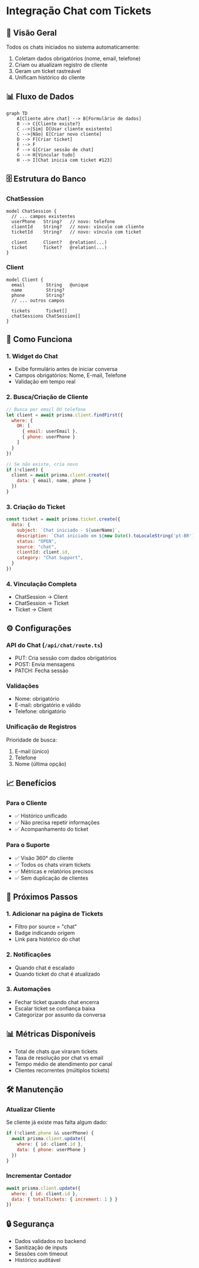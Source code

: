 # Integração Chat com Tickets

## 🎯 Visão Geral

Todos os chats iniciados no sistema automaticamente:
1. Coletam dados obrigatórios (nome, email, telefone)
2. Criam ou atualizam registro de cliente
3. Geram um ticket rastreável
4. Unificam histórico do cliente

## 📊 Fluxo de Dados

```mermaid
graph TD
    A[Cliente abre chat] --> B[Formulário de dados]
    B --> C{Cliente existe?}
    C -->|Sim| D[Usar cliente existente]
    C -->|Não| E[Criar novo cliente]
    D --> F[Criar ticket]
    E --> F
    F --> G[Criar sessão de chat]
    G --> H[Vincular tudo]
    H --> I[Chat inicia com ticket #123]
```

## 🗄️ Estrutura do Banco

### ChatSession
```prisma
model ChatSession {
  // ... campos existentes
  userPhone   String?   // novo: telefone
  clientId    String?   // novo: vínculo com cliente
  ticketId    String?   // novo: vínculo com ticket
  
  client      Client?   @relation(...)
  ticket      Ticket?   @relation(...)
}
```

### Client
```prisma
model Client {
  email        String   @unique
  name         String?
  phone        String?
  // ... outros campos
  
  tickets      Ticket[]
  chatSessions ChatSession[]
}
```

## 🔧 Como Funciona

### 1. Widget do Chat
- Exibe formulário antes de iniciar conversa
- Campos obrigatórios: Nome, E-mail, Telefone
- Validação em tempo real

### 2. Busca/Criação de Cliente
```javascript
// Busca por email OU telefone
let client = await prisma.client.findFirst({
  where: {
    OR: [
      { email: userEmail },
      { phone: userPhone }
    ]
  }
})

// Se não existe, cria novo
if (!client) {
  client = await prisma.client.create({
    data: { email, name, phone }
  })
}
```

### 3. Criação do Ticket
```javascript
const ticket = await prisma.ticket.create({
  data: {
    subject: `Chat iniciado - ${userName}`,
    description: `Chat iniciado em ${new Date().toLocaleString('pt-BR')}`,
    status: "OPEN",
    source: "chat",
    clientId: client.id,
    category: "Chat Support",
  }
})
```

### 4. Vinculação Completa
- ChatSession → Client
- ChatSession → Ticket  
- Ticket → Client

## ⚙️ Configurações

### API do Chat (`/api/chat/route.ts`)
- PUT: Cria sessão com dados obrigatórios
- POST: Envia mensagens
- PATCH: Fecha sessão

### Validações
- Nome: obrigatório
- E-mail: obrigatório e válido
- Telefone: obrigatório

### Unificação de Registros
Prioridade de busca:
1. E-mail (único)
2. Telefone
3. Nome (última opção)

## 📈 Benefícios

### Para o Cliente
- ✅ Histórico unificado
- ✅ Não precisa repetir informações
- ✅ Acompanhamento do ticket

### Para o Suporte
- ✅ Visão 360° do cliente
- ✅ Todos os chats viram tickets
- ✅ Métricas e relatórios precisos
- ✅ Sem duplicação de clientes

## 🚀 Próximos Passos

### 1. Adicionar na página de Tickets
- Filtro por source = "chat"
- Badge indicando origem
- Link para histórico do chat

### 2. Notificações
- Quando chat é escalado
- Quando ticket do chat é atualizado

### 3. Automações
- Fechar ticket quando chat encerra
- Escalar ticket se confiança baixa
- Categorizar por assunto da conversa

## 📊 Métricas Disponíveis

- Total de chats que viraram tickets
- Taxa de resolução por chat vs email
- Tempo médio de atendimento por canal
- Clientes recorrentes (múltiplos tickets)

## 🛠️ Manutenção

### Atualizar Cliente
Se cliente já existe mas falta algum dado:
```javascript
if (!client.phone && userPhone) {
  await prisma.client.update({
    where: { id: client.id },
    data: { phone: userPhone }
  })
}
```

### Incrementar Contador
```javascript
await prisma.client.update({
  where: { id: client.id },
  data: { totalTickets: { increment: 1 } }
})
```

## 🔒 Segurança

- Dados validados no backend
- Sanitização de inputs
- Sessões com timeout
- Histórico auditável
